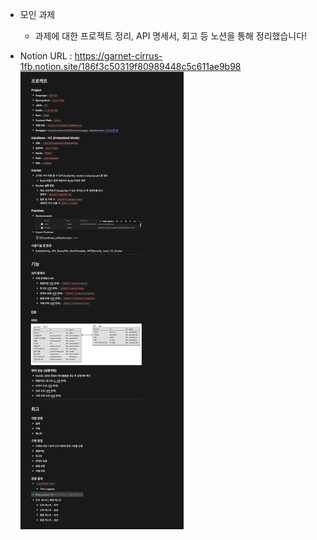 - 모인 과제
  - 과제에 대한 프로젝트 정리, API 명세서, 회고 등 노션을 통해 정리했습니다!

- Notion URL : https://garnet-cirrus-1fb.notion.site/186f3c50319f80989448c5c611ae9b98
![img.png](img.png)
